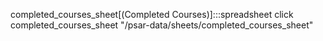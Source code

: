completed_courses_sheet[(Completed Courses)]:::spreadsheet
click completed_courses_sheet "/psar-data/sheets/completed_courses_sheet"
